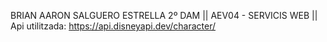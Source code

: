 BRIAN AARON SALGUERO ESTRELLA
2º DAM || 
AEV04 - SERVICIS WEB || 
Api utilitzada: https://api.disneyapi.dev/character/
